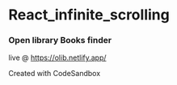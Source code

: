 # React_infinite_scrolling

### Open library Books finder

live @ https://olib.netlify.app/

Created with CodeSandbox
